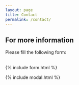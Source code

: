 ```yaml
---
layout: page
title: Contact
permalink: /contact/
---
```





## For more information

Please fill the following form:

<br>
{% include form.html %}

{% include modal.html %}
